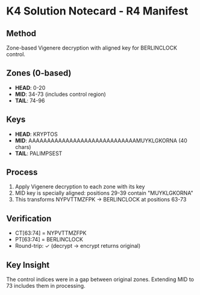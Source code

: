 # K4 Solution Notecard - R4 Manifest

## Method
Zone-based Vigenere decryption with aligned key for BERLINCLOCK control.

## Zones (0-based)
- **HEAD**: 0-20 
- **MID**: 34-73 (includes control region)
- **TAIL**: 74-96

## Keys
- **HEAD**: KRYPTOS
- **MID**: AAAAAAAAAAAAAAAAAAAAAAAAAAAAAMUYKLGKORNA (40 chars)
- **TAIL**: PALIMPSEST

## Process
1. Apply Vigenere decryption to each zone with its key
2. MID key is specially aligned: positions 29-39 contain "MUYKLGKORNA"
3. This transforms NYPVTTMZFPK → BERLINCLOCK at positions 63-73

## Verification
- CT[63:74] = NYPVTTMZFPK
- PT[63:74] = BERLINCLOCK  
- Round-trip: ✓ (decrypt → encrypt returns original)

## Key Insight
The control indices were in a gap between original zones. Extending MID to 73 includes them in processing.